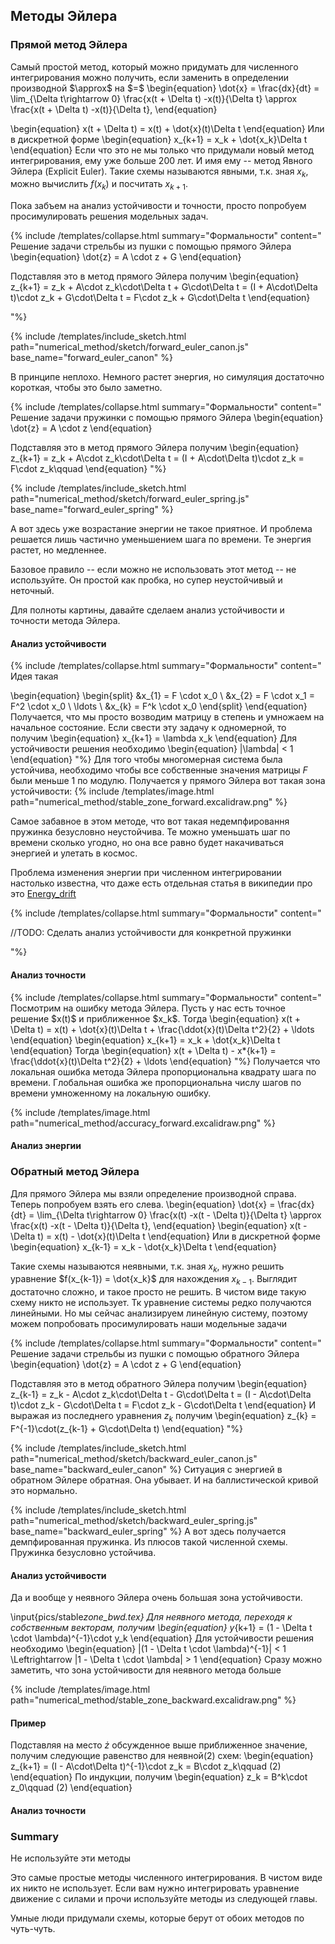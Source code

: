 
## Методы Эйлера

### Прямой метод Эйлера

<div>
Самый простой метод, который можно придумать для численного интегрирования можно получить,
если заменить в определении производной $\approx$ на $=$
\begin{equation}
    \dot{x} = \frac{dx}{dt} = \lim_{\Delta t\rightarrow 0} \frac{x(t + \Delta t) -x(t)}{\Delta t} \approx \frac{x(t + \Delta t) -x(t)}{\Delta t},
\end{equation}

\begin{equation}
x(t + \Delta t) = x(t) + \dot{x}(t)\Delta t
\end{equation}
Или в дискретной форме
\begin{equation}
x_{k+1} = x_k + \dot{x_k}\Delta t
\end{equation}
Если что это не мы только что придумали новый метод интегрирования, ему уже больше 200 лет. И имя ему -- метод Явного Эйлера (Explicit Euler).
Такие схемы называются явными, т.к. зная $x_k$, можно вычислить $f(x_k)$ и посчитать $x_{k+1}$.


Пока забъем на анализ устойчивости и точности, просто попробуем просимулировать решения модельных задач.

{% include /templates/collapse.html summary="Формальности"
content="
Решение задачи стрельбы из пушки с помощью прямого Эйлера
\begin{equation} 
 \dot{z} = A \cdot z + G
\end{equation}

Подставляя это в метод прямого Эйлера получим
\begin{equation}
    z_{k+1} = z_k + A\cdot z_k\cdot\Delta t + G\cdot\Delta t = (I + A\cdot\Delta t)\cdot z_k + G\cdot\Delta t = F\cdot z_k + G\cdot\Delta t
\end{equation}

"%}

{% include /templates/include_sketch.html path="numerical_method/sketch/forward_euler_canon.js" base_name="forward_euler_canon" %}

В принципе неплохо. Немного растет энергия, но симуляция достаточно короткая, чтобы это было заметно. 

{% include /templates/collapse.html summary="Формальности"
content="
Решение задачи пружинки с помощью прямого Эйлера
\begin{equation} 
 \dot{z} = A \cdot z
\end{equation}

Подставляя это в метод прямого Эйлера получим
\begin{equation}
    z_{k+1} = z_k + A\cdot z_k\cdot\Delta t = (I + A\cdot\Delta t)\cdot z_k = F\cdot z_k\qquad
\end{equation}
"%}

{% include /templates/include_sketch.html path="numerical_method/sketch/forward_euler_spring.js" base_name="forward_euler_spring" %}

А вот здесь уже возрастание энергии не такое приятное. И проблема решается лишь частично уменьшением шага по времени. 
Те энергия растет, но медленнее. 

Базовое правило -- если можно не использовать этот метод -- не используйте. Он простой как пробка, но супер неустойчивый и неточный.

Для полноты картины, давайте сделаем анализ устойчивости и точности метода Эйлера.
</div>

#### Анализ устойчивости

<div>
{% include /templates/collapse.html summary="Формальности"
content="
Идея такая 

\begin{equation}
    \begin{split}
    &x_{1} = F \cdot x_0 \\
    &x_{2} = F \cdot x_1 = F^2 \cdot x_0 \\
    \ldots \\
    &x_{k} = F^k \cdot x_0
    \end{split}
\end{equation}
Получается, что мы просто возводим матрицу в степень и умножаем на начальное состояние.
Если свести эту задачу к одномерной, то получим 
\begin{equation}
    x_{k+1} = \lambda x_k
\end{equation}
Для устойчивости решения необходимо
\begin{equation}
|\lambda| < 1
\end{equation}
"%}
Для того чтобы многомерная система была устойчива, необходимо чтобы все собственные значения матрицы $F$ были меньше 1 по модулю.
Получается у прямого Эйлера вот такая зона устойчивости:
{% include /templates/image.html path="numerical_method/stable_zone_forward.excalidraw.png" %}

Самое забавное в этом методе, что вот такая недемпфировання пружинка безусловно неустойчива. 
Те можно уменьшать шаг по времени сколько угодно, но она все равно будет накачиваться энергией и улетать в космос.

Проблема изменения энергии при численном интегрировании настолько известна, 
что даже есть отдельная статья в википедии про это [Energy_drift](https://en.wikipedia.org/wiki/Energy_drift)

{% include /templates/collapse.html summary="Формальности"
content="

//TODO: Сделать анализ  устойчивости для конкретной пружинки

"%}

</div>

#### Анализ точности

<div>
{% include /templates/collapse.html summary="Формальности"
content="
Посмотрим на ошибку метода Эйлера. Пусть у нас есть точное решение $x(t)$ и приближенное $x_k$. Тогда
\begin{equation}
x(t + \Delta t) = x(t) + \dot{x}(t)\Delta t + \frac{\ddot{x}(t)\Delta t^2}{2} + \ldots
\end{equation}
\begin{equation}
x_{k+1} = x_k + \dot{x_k}\Delta t
\end{equation}
Тогда
\begin{equation}
x(t + \Delta t) - x*{k+1} = \frac{\ddot{x}(t)\Delta t^2}{2} + \ldots
\end{equation}
"%}
Получается что локальная ошибка метода Эйлера пропорциональна квадрату шага по времени.
Глобальная ошибка же пропорциональна числу шагов по времени умноженному на локальную ошибку.

{% include /templates/image.html path="numerical_method/accuracy_forward.excalidraw.png" %}


</div>

#### Анализ энергии

<div>

</div>

### Обратный метод Эйлера

<div>
Для прямого Эйлера мы взяли определение производной справа. Теперь попробуем взять его слева.
\begin{equation}
    \dot{x} = \frac{dx}{dt} = \lim_{\Delta t\rightarrow 0} \frac{x(t) -x(t - \Delta t)}{\Delta t} \approx \frac{x(t) -x(t - \Delta t)}{\Delta t},
\end{equation}
\begin{equation}
    x(t - \Delta t) = x(t) - \dot{x}(t)\Delta t
\end{equation}
Или в дискретной форме
\begin{equation}
    x_{k-1} = x_k - \dot{x_k}\Delta t
\end{equation}

Такие схемы называются неявными, т.к. зная $x_k$, нужно решить уравнение $f(x_{k-1}) = \dot{x_k}$ для нахождения $x_{k-1}$.
Выглядит достаточно сложно, и такое просто не решить. В чистом виде такую схему никто не использует. 
Тк уравнение системы редко получаются линейными. Но мы сейчас анализируем линейную систему, 
поэтому можем попробовать просимулировать наши модельные задачи

{% include /templates/collapse.html summary="Формальности"
content="
Решение задачи стрельбы из пушки с помощью обратного Эйлера
\begin{equation} 
 \dot{z} = A \cdot z + G
\end{equation}

Подставляя это в метод обратного Эйлера получим
\begin{equation}
    z_{k-1} = z_k - A\cdot z_k\cdot\Delta t - G\cdot\Delta t = (I - A\cdot\Delta t)\cdot z_k - G\cdot\Delta t = F\cdot z_k - G\cdot\Delta t
\end{equation}
И выражая из последнего уравнения $z_k$ получим
\begin{equation}
    z_{k} = F^{-1}\cdot(z_{k-1} + G\cdot\Delta t)
\end{equation}
"%}

{% include /templates/include_sketch.html path="numerical_method/sketch/backward_euler_canon.js" base_name="backward_euler_canon" %}
Ситуация с энергией в обратном Эйлере обратная. Она убывает. И на баллистической кривой это нормально.


{% include /templates/include_sketch.html path="numerical_method/sketch/backward_euler_spring.js" base_name="backward_euler_spring" %}
А вот здесь получается демпфированная пружинка. Из плюсов такой численной схемы. Пружинка безусловно устойчива.





#### Анализ устойчивости

<div>
Да и вообще у неявного Эйлера очень большая зона устойчивости. 


\input{pics/stable*zone_bwd.tex}
Для неявного метода, переходя к собственным векторам, получим
\begin{equation}
y*{k+1} = (1 - \Delta t \cdot \lambda)^{-1}\cdot y_k
\end{equation}
Для устойчивости решения необходимо
\begin{equation}
|(1 - \Delta t \cdot \lambda)^{-1}| < 1 \Leftrightarrow |1 - \Delta t \cdot \lambda| > 1
\end{equation}
Сразу можно заметить, что зона устойчивости для неявного метода больше


{% include /templates/image.html path="numerical_method/stable_zone_backward.excalidraw.png" %}

</div>

#### Пример

<div>


Подставляя на место $\dot{z}$ обсужденное выше приближенное значение, получим следующие равенствo для неявной$(2)$ схем:
\begin{equation}
z\_{k+1} = (I - A\cdot\Delta t)^{-1}\cdot z_k = B\cdot z_k\qquad (2)
\end{equation}
По индукции, получим
\begin{equation}
z_k = B^k\cdot z_0\qquad (2)
\end{equation}

</div>

#### Анализ точности

<div>


</div>

### Summary

<div>

Не используйте эти методы 

Это самые простые методы численного интегрирования. 
В чистом виде их никто не использует.
Если вам нужно интегрировать уравнение движение с силами и прочи используйте методы из следующей главы.

Умные люди придумали схемы, которые берут от обоих методов по чуть-чуть.
</div>